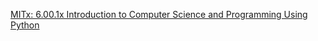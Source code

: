 [MITx: 6.00.1x Introduction to Computer Science and Programming Using Python](https://www.edx.org/course/introduction-computer-science-mitx-6-00-1x-11)

